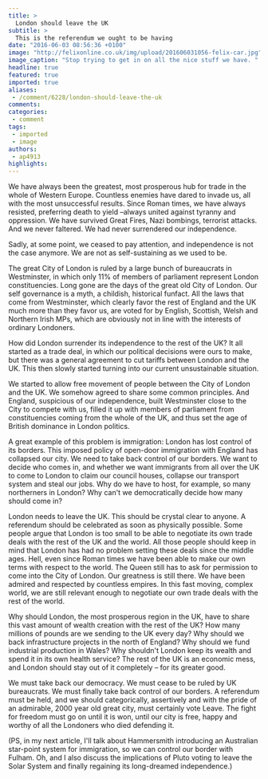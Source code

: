 ```yaml
---
title: >
  London should leave the UK
subtitle: >
  This is the referendum we ought to be having
date: "2016-06-03 08:56:36 +0100"
image: "http://felixonline.co.uk/img/upload/201606031056-felix-car.jpg"
image_caption: "Stop trying to get in on all the nice stuff we have. "
headline: true
featured: true
imported: true
aliases:
 - /comment/6228/london-should-leave-the-uk
comments:
categories:
 - comment
tags:
 - imported
 - image
authors:
 - ap4913
highlights:
---
```


We have always been the greatest, most prosperous hub for trade in the whole of Western Europe. Countless enemies have dared to invade us, all with the most unsuccessful results. Since Roman times, we have always resisted, preferring death to yield –always united against tyranny and oppression. We have survived Great Fires, Nazi bombings, terrorist attacks. And we never faltered. We had never surrendered our independence.

Sadly, at some point, we ceased to pay attention, and independence is not the case anymore. We are not as self-sustaining as we used to be.

The great City of London is ruled by a large bunch of bureaucrats in Westminster, in which only 11% of members of parliament represent London constituencies. Long gone are the days of the great old City of London. Our self governance is a myth, a childish, historical funfact. All the laws that come from Westminster, which clearly favor the rest of England and the UK much more than they favor us, are voted for by English, Scottish, Welsh and Northern Irish MPs, which are obviously not in line with the interests of ordinary Londoners.

How did London surrender its independence to the rest of the UK? It all started as a trade deal, in which our political decisions were ours to make, but there was a general agreement to cut tariffs between London and the UK. This then slowly started turning into our current unsustainable situation.

We started to allow free movement of people between the City of London and the UK. We somehow agreed to share some common principles. And England, suspicious of our independence, built Westminster close to the City to compete with us, filled it up with members of parliament from constituencies coming from the whole of the UK, and thus set the age of British dominance in London politics.

A great example of this problem is immigration: London has lost control of its borders. This imposed policy of open-door immigration with England has collapsed our city. We need to take back control of our borders. We want to decide who comes in, and whether we want immigrants from all over the UK to come to London to claim our council houses, collapse our transport system and steal our jobs. Why do we have to host, for example, so many northerners in London? Why can't we democratically decide how many should come in?

London needs to leave the UK. This should be crystal clear to anyone. A referendum should be celebrated as soon as physically possible. Some people argue that London is too small to be able to negotiate its own trade deals with the rest of the UK and the world. All those people should keep in mind that London has had no problem setting these deals since the middle ages. Hell, even since Roman times we have been able to make our own terms with respect to the world. The Queen still has to ask for permission to come into the City of London. Our greatness is still there. We have been admired and respected by countless empires. In this fast moving, complex world, we are still relevant enough to negotiate our own trade deals with the rest of the world.

Why should London, the most prosperous region in the UK, have to share this vast amount of wealth creation with the rest of the UK? How many millions of pounds are we sending to the UK every day? Why should we back infrastructure projects in the north of England? Why should we fund industrial production in Wales? Why shouldn't London keep its wealth and spend it in its own health service? The rest of the UK is an economic mess, and London should stay out of it completely – for its greater good.

We must take back our democracy. We must cease to be ruled by UK bureaucrats. We must finally take back control of our borders. A referendum must be held, and we should categorically, assertively and with the pride of an admirable, 2000 year old great city, must certainly vote Leave. The fight for freedom must go on until it is won, until our city is free, happy and worthy of all the Londoners who died defending it.

(PS, in my next article, I'll talk about Hammersmith introducing an Australian star-point system for immigration, so we can control our border with Fulham. Oh, and I also discuss the implications of Pluto voting to leave the Solar System and finally regaining its long-dreamed independence.)
